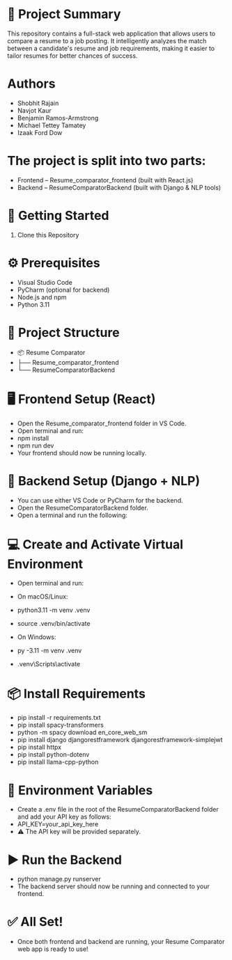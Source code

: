 # 🧠 Project Summary
This repository contains a full-stack web application that allows users to compare a resume to a job posting. It intelligently analyzes the match between a candidate's resume and job requirements, making it easier to tailor resumes for better chances of success.

# Authors
- Shobhit Rajain
- Navjot Kaur
- Benjamin Ramos-Armstrong
- Michael Tettey Tamatey
- Izaak Ford Dow

# The project is split into two parts:

- Frontend – Resume_comparator_frontend (built with React.js)
- Backend – ResumeComparatorBackend (built with Django & NLP tools)

# 🚀 Getting Started
1. Clone this Repository

# ⚙️ Prerequisites
- Visual Studio Code
- PyCharm (optional for backend)
- Node.js and npm
- Python 3.11

# 📁 Project Structure
- 📦 Resume Comparator
- ├── Resume_comparator_frontend
- └── ResumeComparatorBackend


# 🖥️ Frontend Setup (React)
- Open the Resume_comparator_frontend folder in VS Code.
- Open terminal and run:
- npm install
- npm run dev
- Your frontend should now be running locally.

# 🔧 Backend Setup (Django + NLP)
- You can use either VS Code or PyCharm for the backend.
- Open the ResumeComparatorBackend folder.
- Open a terminal and run the following:

# 💻 Create and Activate Virtual Environment
- Open terminal and run:
- On macOS/Linux:
- python3.11 -m venv .venv
- source .venv/bin/activate

- On Windows:
- py -3.11 -m venv .venv
- .venv\Scripts\activate

# 📦 Install Requirements
- pip install -r requirements.txt
- pip install spacy-transformers
- python -m spacy download en_core_web_sm
- pip install django djangorestframework djangorestframework-simplejwt
- pip install httpx
- pip install python-dotenv
- pip install llama-cpp-python

# 🔐 Environment Variables
- Create a .env file in the root of the ResumeComparatorBackend folder and add your API key as follows:
- API_KEY=your_api_key_here
- ⚠️ The API key will be provided separately.

# ▶️ Run the Backend
- python manage.py runserver
- The backend server should now be running and connected to your frontend.

# ✅ All Set!
- Once both frontend and backend are running, your Resume Comparator web app is ready to use!
